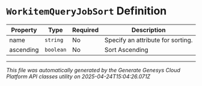 # `WorkitemQueryJobSort` Definition

| Property | Type | Required | Description |
|----------|------|----------|-------------|
| name | `string` | No | Specify an attribute for sorting. |
| ascending | `boolean` | No | Sort Ascending |

---

*This file was automatically generated by the Generate Genesys Cloud Platform API classes utility on 2025-04-24T15:04:26.071Z*
